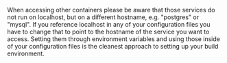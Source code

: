 When accessing other containers please be aware that those services do not run on
localhost, but on a different hostname, e.g. "postgres" or "mysql". If you reference
localhost in any of your configuration files you have to change that to point to the
hostname of the service you want to access. Setting them through environment variables
and using those inside of your configuration files is the cleanest approach to setting
up your build environment.
